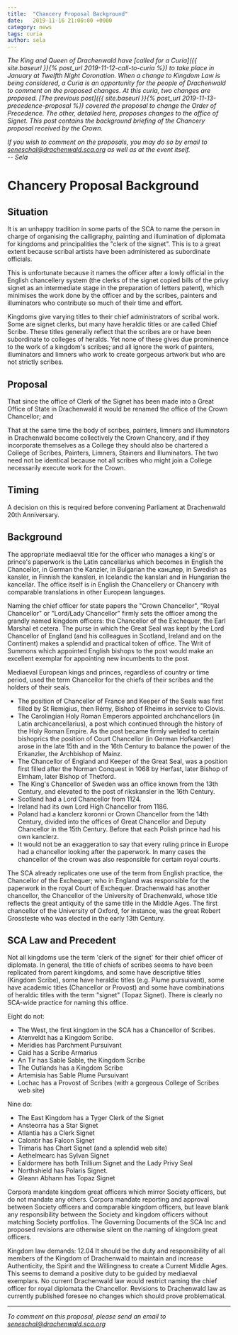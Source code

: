 ```yaml
---
title:  "Chancery Proposal Background"
date:   2019-11-16 21:00:00 +0000
category: news
tags: curia
author: sela
---
```

_The King and Queen of Drachenwald have [called for a Curia]({{ site.baseurl }}{% post_url 2019-11-12-call-to-curia %}) to take place in January at Twelfth Night Coronation. When a change to Kingdom Law is being considered, a Curia is an opportunity for the people of Drachenwald to comment on the proposed changes. At this curia, two changes are proposed. [The previous post]({{ site.baseurl }}{% post_url 2019-11-13-precedence-proposal %}) covered the proposal to change the Order of Precedence. The other, detailed here, proposes changes to the office of Signet. This post contains the background briefing of the Chancery proposal received by the Crown._

_If you wish to comment on the proposals, you may do so by email to [seneschal@drachenwald.sca.org](mailto:seneschal@drachenwald.sca.org) as well as at the event itself._  
_-- Sela_

# Chancery Proposal Background

## Situation

It is an unhappy tradition in some parts of the SCA to name the person in charge of organising the calligraphy, painting and illumination of diplomata for kingdoms and principalities the "clerk of the signet". This is to a great extent because scribal artists have been administered as subordinate officials.

This is unfortunate because it names the officer after a lowly official in the English chancellery system (the clerks of the signet copied bills of the privy signet as an intermediate stage in the preparation of letters patent), which minimises the work done by the officer and by the scribes, painters and illuminators who contribute so much of their time and effort.

Kingdoms give varying titles to their chief administrators of scribal work.  Some are signet clerks, but many have heraldic titles or are called Chief Scribe.  These titles generally reflect that the scribes are or have been subordinate to colleges of heralds.  Yet none of these gives due prominence to the work of a kingdom's scribes; and all ignore the work of painters, illuminators and limners who work to create gorgeous artwork but who are not strictly scribes.

## Proposal

That since the office of Clerk of the Signet has been made into a Great Office of State in Drachenwald it would be renamed the office of the Crown Chancellor; and

That at the same time the body of scribes, painters, limners and illuminators in Drachenwald become collectively the Crown Chancery, and if they incorporate themselves as a College they should also be chartered a College of Scribes, Painters, Limners, Stainers and Illuminators.  The two need not be identical because not all scribes who might join a College necessarily execute work for the Crown.

## Timing

A decision on this is required before convening Parliament at Drachenwald 20th Anniversary.

## Background

The appropriate mediaeval title for the officer who manages a king's or prince's paperwork is the Latin cancellarius which becomes in English the Chancellor, in German the Kanzler, in Bulgarian the канцлер, in Swedish as kansler, in Finnish the kansleri, in Icelandic the kanslari and in Hungarian the kancellár.  The office itself is in English the Chancellery or Chancery with comparable translations in other European languages.

Naming the chief officer for state papers the "Crown Chancellor", "Royal Chancellor" or "Lord/Lady Chancellor" firmly sets the officer among the grandly named kingdom officers:  the Chancellor of the Exchequer, the Earl Marshal et cetera.  The purse in which the Great Seal was kept by the Lord Chancellor of England (and his colleagues in Scotland, Ireland and on the Continent) makes a splendid and practical token of office.  The Writ of Summons which appointed English bishops to the post would make an excellent exemplar for appointing new incumbents to the post.

Mediaeval European kings and princes, regardless of country or time period, used the term Chancellor for the chiefs of their scribes and the holders of their seals.

- The position of Chancellor of France and Keeper of the Seals was first filled by St Remigius, then Rémy, Bishop of Rheims in service to Clovis.
- The Carolingian Holy Roman Emperors appointed archchancellors (in Latin archicancellarius), a post which continued through the history of the Holy Roman Empire.  As the post became firmly welded to certain bishoprics the position of Court Chancellor (in German Hofkanzler) arose in the late 15th and in the 16th Century to balance the power of the Erkanzler, the Archbishop of Mainz.
- The Chancellor of England and Keeper of the Great Seal, was a position first filled after the Norman Conquest in 1068 by Herfast, later Bishop of Elmham, later Bishop of Thetford.
- The King's Chancellor of Sweden was an office known from the 13th Century, and elevated to the post of rikskansler in the 16th Century.
- Scotland had a Lord Chancellor from 1124.
- Ireland had its own Lord High Chancellor from 1186.
- Poland had a kanclerz koronni or Crown Chancellor from the 14th Century, divided into the offices of Great Chancellor and Deputy Chancellor in the 15th Century. Before that each Polish prince had his own kanclerz.
- It would not be an exaggeration to say that every ruling prince in Europe had a chancellor looking after the paperwork.  In many cases the chancellor of the crown was also responsible for certain royal courts.

The SCA already replicates one use of the term from English practice, the Chancellor of the Exchequer; who in England was responsible for the paperwork in the royal Court of Exchequer.  Drachenwald has another chancellor, the Chancellor of the University of Drachenwald, whose title reflects the great antiquity of the same title in the Middle Ages.  The first chancellor of the University of Oxford, for instance, was the great Robert Grossteste who was elected in the early 13th Century.

## SCA Law and Precedent

 Not all kingdoms use the term 'clerk of the signet' for their chief officer of diplomata.  In general, the title of chiefs of scribes seems to have been replicated from parent kingdoms, and some have descriptive titles (Kingdom Scribe), some have heraldic titles (e.g. Plume pursuivant), some have academic titles (Chancellor or Provost) and some have combinations of heraldic titles with the term "signet" (Topaz Signet).  There is clearly no SCA-wide practice for naming this office.

Eight do not:

- The West, the first kingdom in the SCA has a Chancellor of Scribes.
- Atenveldt has a Kingdom Scribe.
- Meridies has Parchment Pursuivant
- Caid has a Scribe Armarius
- An Tir has Sable Sable, the Kingdom Scribe
- The Outlands has a Kingdom Scribe
- Artemisia has Sable Plume Pursuivant
- Lochac has a Provost of Scribes (with a gorgeous College of Scribes web site)

Nine do:

- The East Kingdom has a Tyger Clerk of the Signet
- Ansteorra has a Star Signet
- Atlantia has a Clerk Signet
- Calontir has Falcon Signet
- Trimaris has Chart Signet (and a splendid web site)
- Aethelmearc has Sylvan Signet
- Ealdormere has both Trillium Signet and the Lady Privy Seal
- Northshield has Polaris Signet.
- Gleann Abhann has Topaz Signet

Corpora mandate kingdom great officers which mirror Society officers, but do not mandate any others.  Corpora mandate reporting and approval between Society officers and comparable kingdom officers, but leave blank any responsibility between the Society and kingdom officers without matching Society portfolios.  The Governing Documents of the SCA Inc and proposed revisions are otherwise silent on the naming of kingdom great officers.

Kingdom law demands: 12.04 It should be the duty and responsibility of all members of the Kingdom of Drachenwald to maintain and increase Authenticity, the Spirit and the Willingness to create a Current Middle Ages.  This seems to demand a positive duty to be guided by mediaeval exemplars.  No current Drachenwald law would restrict naming the chief officer for royal diplomata the Chancellor.  Revisions to Drachenwald law as currently published foresee no changes which should prove problematical.

---

_To comment on this proposal, please send an email to [seneschal@drachenwald.sca.org](mailto:seneschal@drachenwald.sca.org)_
